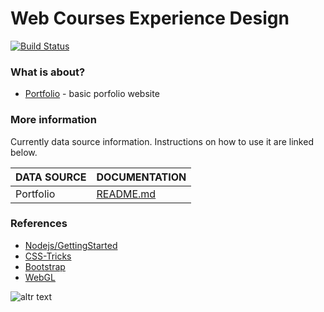 # Web Courses Experience Design

[![Build Status](https://travis-ci.org/joemccann/dillinger.svg?branch=master)](https://travis-ci.org/joemccann/dillinger)

###  What is about?
* [Portfolio](https://constantin.blob.core.windows.net/portfolio/index.html) - basic porfolio website 

### More information

Currently data source information. Instructions on how to use it are linked below.

| DATA SOURCE | DOCUMENTATION |
| ------ | ------ |
| Portfolio | [README.md](https://github.com/constantinss/Web-Courses-Experience-Design/blob/master/Portfolio-Website/README.md) |

### References
* [Nodejs/GettingStarted](https://github.com/nodejs/getting-started) 
* [CSS-Tricks](https://css-tricks.com/) 
* [Bootstrap](https://github.com/twbs/bootstrap)
* [WebGL](https://developer.mozilla.org/en-US/docs/Web/API/WebGL_API)

![altr text](http://static.simpledesktops.com/uploads/desktops/2016/02/08/moonRising.png.620x390_q100.png)

